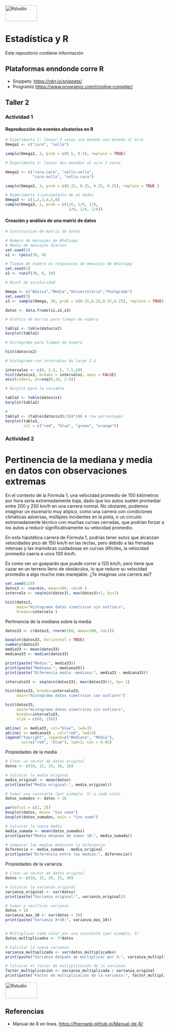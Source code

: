 <img src="https://github.com/lincovil-udla/imagenes/blob/main/RStudio_logo.svg" alt="Rstudio" width="100" height="50">

# Estadística y R
Este repositorio contiene información 
## Plataformas enndonde corre R

- Snippets: https://rdrr.io/snippets/
- Programiz https://www.programiz.com/r/online-compiler/
## Taller 2

### Actividad 1

#### Reproducción de eventos aleatorios en R

```r
# Experimento 1: lanzar 3 veces una moneda una moneda al aire
Omega1 <- c("cara", "sello")

sample(Omega1, 3, prob = c(0.5, 0.5), replace = TRUE)

# Experimento 2: lanzar dos monedas al aire 3 veces

Omega2 <- c("cara-cara", "sello-sello", 
            "cara-sello", "sello-cara")

sample(Omega2, 3, prob = c(0.25, 0.25, 0.25, 0.25), replace = TRUE )

# Experimento 3:Lanzamiento de un dados
Omega3 <- c(1,2,3,4,5,6)
sample(Omega3, 1, prob = c(1/6, 1/6, 1/6,
                            1/6, 1/6, 1/6))
```
#### Creación y análisis de una matriz de datos
```r
# Construccion de matriz de datos

# Numero de mensajes de Whatsapp
# Media de mensajes diarios
set.seed(1)
x1 <- rpois(30, 4)

# Tiempo de espera en respuestas de mensajes de Whatsapp
set.seed(2)
x2 <- runif(30, 0, 10)

# Nivel de escolaridad

Omega <- c("Básica","Media","Universitaria","Postgrado")
set.seed(3)
x3 <- sample(Omega, 30, prob = c(0.25,0.25,0.25,0.25), replace = TRUE)

datos <- data.frame(x1,x2,x3)

# Grafico de barras para tiempo de espera

tabla1 <- table(datos$x2)
barplot(tabla1)

# Histograma para tiempo de espera

hist(datos$x2)

# histograma con intervalos de largo 2.5

intervalos <- c(0, 2.5, 5, 7.5,10)
hist(datos$x2, breaks = intervalos, axes = FALSE)
axis(side=1, at=seq(0,10, 2.5))

# Barplot para la variable

tabla2 <- table(datos$x1)
barplot(tabla2)

# 
tabla3 <- (table(datos$x3)/30)*100 # row percentages
barplot(tabla3,
        col = c("red", "blue", "green", "orange"))
```
### Actividad 2

# Pertinencia de la mediana y media en datos con observaciones extremas

En el contexto de la Fórmula 1, una velocidad promedio de 100 kilómetros por hora sería extremadamente baja, 
dado que los autos suelen promediar entre 200 y 250 km/h en una carrera normal. No obstante, podemos imaginar 
un escenario muy atípico, como una carrera con condiciones climáticas adversas, múltiples incidentes en la pista, 
o un circuito extremadamente técnico con muchas curvas cerradas, que podrían forzar a los autos a reducir significativamente 
su velocidad promedio.

En esta hipotética carrera de Fórmula 1, podrías tener autos que alcanzan velocidades pico de 150 km/h en las rectas, 
pero debido a las frenadas intensas y las maniobras cuidadosas en curvas difíciles, la velocidad promedio caería a unos 100 km/h.

Es como ver un guepardo que puede correr a 120 km/h, pero tiene que cazar en un terreno lleno de obstáculos, lo que reduce su 
velocidad promedio a algo mucho más manejable. ¿Te imaginas una carrera así? 

```r
set.seed(110)
datos3 <- rnorm(n, mean=100, sd=10 )
intervalo <- seq(min(datos3), max(datos3)+1, by=2)

hist(datos3, 
     main="Histograma datos simetricos sin outliers", 
     breaks=intervalo )

```

Pertinencia de la mediana sobre la media

```r
datos33 <- c(datos3, rnorm(100, mean=300, sd=1))

boxplot(datos33, horizontal = TRUE)
summary(datos3)
media33 <- mean(datos33)
mediana33 <- median(datos33)

print(paste("Media:", media33))
print(paste("Mediana:", mediana33))
print(paste("Diferencia media -mediana:", media33 - mediana33))

intervalo33 <- seq(min(datos33), max(datos33)+1, by= 1)

hist(datos33, breaks=intervalo33,
     main="Histograma datos simetricos con outliers")

hist(datos33, 
     main="Histograma datos simetricos sin outliers", 
     breaks=intervalo33,
     xlim = c(60, 150))

abline( v= media33, col="blue", lwd=3)
abline( v= mediana33 , col="red", lwd=3)
legend("topright", legend=c("Mediana", "Media"), 
       col=c("red", "blue"), lwd=3, cex = 0.85)

```

 Propiedades de la media
```r
# Crear un vector de datos original
datos <- c(10, 12, 14, 16, 18)

# Calcular la media original
media_original <- mean(datos)
print(paste("Media original:", media_original))

# Sumar una constante (por ejemplo, 5) a cada valor
datos_sumados <- datos + 10

par(mfcol = c(1, 2))
boxplot(datos, main= "Sin suma")
boxplot(datos_sumados, main = "Con suma")

# Calcular la nueva media
media_sumada <- mean(datos_sumados)
print(paste("Media después de sumar 10:", media_sumada))

# Comparar las medias mediante la diferencia
diferencia <- media_sumada - media_original
print(paste("Diferencia entre las medias:", diferencia))

```

Propiedades de la varianza

```r
# Crear un vector de datos original
datos <- c(10, 15, 20, 25, 30)

# Calcular la varianza original
varianza_original <- var(datos)
print(paste("Varianza original:", varianza_original))

# Sumar y verificar varianza
datos + 10
varianza_mas_10 <- var(datos + 10)
print(paste("Varianza X+10:", varianza_mas_10))


# Multiplicar cada valor por una constante (por ejemplo, 3)
datos_multiplicados <- 3*datos

# Calcular la nueva varianza
varianza_multiplicada <- var(datos_multiplicados)
print(paste("Varianza después de multiplicar por 3:", varianza_multiplicada))

# Calcular el factor de multiplicación de la varianza
factor_multiplicacion <- varianza_multiplicada / varianza_original
print(paste("Factor de multiplicación de la varianza:", factor_multiplicacion))


```

<img src="https://github.com/lincovil-udla/imagenes/blob/main/RStudio_logo.svg" alt="Rstudio" width="100" height="50">

## Referencias

- Manual de R en linea. https://fhernanb.github.io/Manual-de-R/


 
